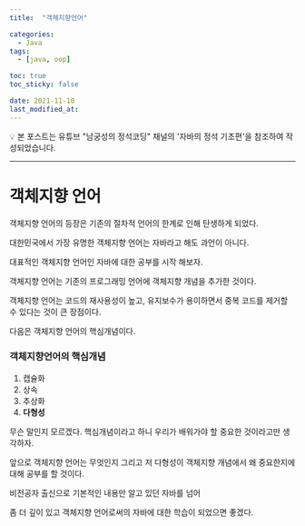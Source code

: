 ```yaml
---
title:  "객체지향언어" 

categories:
  - Java
tags:
  - [java, oop]

toc: true
toc_sticky: false

date: 2021-11-10
last_modified_at:
---
```


<aside>
💡 본 포스트는 유튜브 "남궁성의 정석코딩" 채널의 '자바의 정석 기초편'을 참조하여 작성되었습니다.

</aside>

---
# 객체지향 언어

객체지향 언어의 등장은 기존의 절차적 언어의 한계로 인해 탄생하게 되었다.

대한민국에서 가장 유명한 객체지향 언어는 자바라고 해도 과언이 아니다.

대표적인 객체지향 언어인 자바에 대한 공부를 시작 해보자.

객체지향 언어는 기존의 프로그래밍 언어에 객체지향 개념을 추가한 것이다.

객체지향 언어는 코드의 재사용성이 높고, 유지보수가 용이하면서 중복 코드를 제거할 수 있다는 것이 큰 장점이다.

다음은 객체지향 언어의 핵심개념이다.

### 객체지향언어의 핵심개념

1. 캡슐화
2. 상속
3. 추상화
4. **다형성**

무슨 말인지 모르겠다. 핵심개념이라고 하니 우리가 배워가야 할 중요한 것이라고만 생각하자.

앞으로 객체지향 언어는 무엇인지 그리고 저 다형성이 객체지향 개념에서 왜 중요한지에 대해 공부를 할 것이다.

비전공자 출신으로 기본적인 내용만 알고 있던 자바를 넘어

좀 더 깊이 있고 객체지향 언어로써의 자바에 대한 학습이 되었으면 좋겠다.
